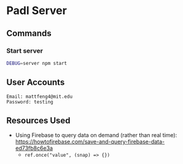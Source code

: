 # Padl Server

## Commands

### Start server
```bash
DEBUG=server npm start
```



## User Accounts
```
Email: mattfeng4@mit.edu
Password: testing
```


## Resources Used

* Using Firebase to query data on demand (rather than real time): https://howtofirebase.com/save-and-query-firebase-data-ed73fb8c6e3a
  * `ref.once("value", (snap) => {})`
